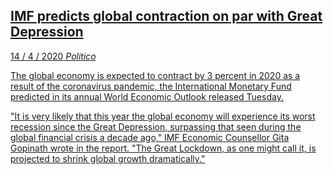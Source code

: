 <a class='link' href='https://archive.vn/GJizv'>
<article>

## IMF predicts global contraction on par with Great Depression

<time datetime=2020-04-14>14 / 4 / 2020</time>
<em class='source'>Politico</em>

The global economy is expected to contract by 3 percent in 2020 as a result of
the coronavirus pandemic, the International Monetary Fund predicted in its
annual World Economic Outlook released Tuesday.

"It is very likely that this year the global economy will experience its worst
recession since the Great Depression, surpassing that seen during the global
financial crisis a decade ago," IMF Economic Counsellor Gita Gopinath wrote in
the report. "The Great Lockdown, as one might call it, is projected to shrink
global growth dramatically."

</article>
</a>
